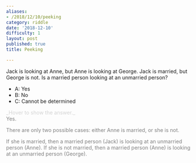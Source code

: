 ```yaml
---
aliases:
- /2018/12/10/peeking
category: riddle
date: '2018-12-10'
difficulty: 1
layout: post
published: true
title: Peeking

---
```


Jack is looking at Anne, but Anne is looking at George. Jack is married, but George is not. Is a married person looking at an unmarried person?

- A: Yes
- B: No
- C: Cannot be determined


<div markdown="1" class='answer-title' style="color: lightgrey">_Hover to show the answer._
</div>
<div class='answer-wrapper'>
<div markdown="1" class='answer' style="color: grey">
Yes.

There are only two possible cases: either Anne is married, or she is not. 

If she is married, then a married person (Jack) is looking at an unmarried person (Anne).
If she is not married, then a married person (Anne) is looking at an unmarried person (George).
</div>
<div class='answer-wrapper'>


